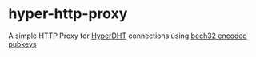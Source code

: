 # hyper-http-proxy

A simple HTTP Proxy for [HyperDHT](https://docs.pears.com/building-blocks/hyperdht) connections using [bech32 encoded pubkeys](./src/address.ts)
